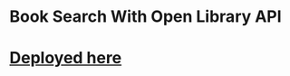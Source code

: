 # Book Search With Open Library API


# [Deployed here](https://search-books-openlib-final.vercel.app/#/)
